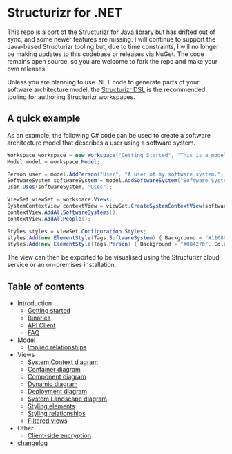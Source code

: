 # Structurizr for .NET

This repo is a port of the [Structurizr for Java library](https://github.com/structurizr/java) but has drifted out of sync, and some newer features are missing. I will continue to support the Java-based Structurizr tooling but, due to time constraints, I will no longer be making updates to this codebase or releases via NuGet. The code remains open source, so you are welcome to fork the repo and make your own releases.

Unless you are planning to use .NET code to generate parts of your software architecture model, the [Structurizr DSL](https://docs.structurizr.com/dsl) is the recommended tooling for authoring Structurizr workspaces.

## A quick example

As an example, the following C# code can be used to create a software architecture model that describes a user using a software system.

```c#
Workspace workspace = new Workspace("Getting Started", "This is a model of my software system.");
Model model = workspace.Model;

Person user = model.AddPerson("User", "A user of my software system.");
SoftwareSystem softwareSystem = model.AddSoftwareSystem("Software System", "My software system.");
user.Uses(softwareSystem, "Uses");

ViewSet viewSet = workspace.Views;
SystemContextView contextView = viewSet.CreateSystemContextView(softwareSystem, "SystemContext", "An example of a System Context diagram.");
contextView.AddAllSoftwareSystems();
contextView.AddAllPeople();

Styles styles = viewSet.Configuration.Styles;
styles.Add(new ElementStyle(Tags.SoftwareSystem) { Background = "#1168bd", Color = "#ffffff" });
styles.Add(new ElementStyle(Tags.Person) { Background = "#08427b", Color = "#ffffff", Shape = Shape.Person });
```

The view can then be exported to be visualised using the Structurizr cloud service or an on-premises installation.

## Table of contents

* Introduction
    * [Getting started](docs/getting-started.md)
    * [Binaries](docs/binaries.md)
    * [API Client](docs/api-client.md)
    * [FAQ](docs/faq.md)
 * Model
	* [Implied relationships](docs/implied-relationships.md)
* Views
    * [System Context diagram](docs/system-context-diagram.md)
    * [Container diagram](docs/container-diagram.md)
    * [Component diagram](docs/component-diagram.md)
    * [Dynamic diagram](docs/dynamic-diagram.md)
    * [Deployment diagram](docs/deployment-diagram.md)
    * [System Landscape diagram](docs/system-landscape-diagram.md)
    * [Styling elements](docs/styling-elements.md)
    * [Styling relationships](docs/styling-relationships.md)
    * [Filtered views](docs/filtered-views.md)
* Other
    * [Client-side encryption](docs/client-side-encryption.md)
* [changelog](docs/changelog.md)
